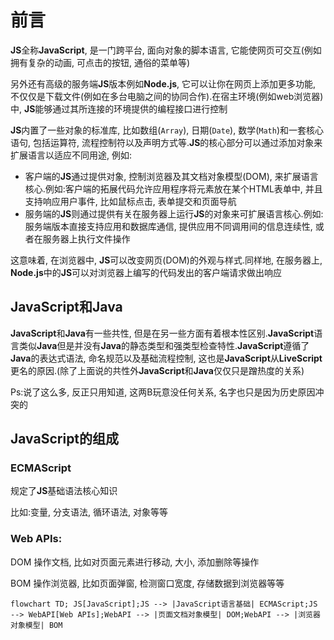 # 前言

**JS**全称**JavaScript**, 是一门跨平台, 面向对象的脚本语言, 它能使网页可交互(例如拥有复杂的动画, 可点击的按钮, 通俗的菜单等)

另外还有高级的服务端**JS**版本例如**Node.js**, 它可以让你在网页上添加更多功能, 不仅仅是下载文件(例如在多台电脑之间的协同合作).在宿主环境(例如web浏览器)中, **JS**能够通过其所连接的环境提供的编程接口进行控制

**JS**内置了一些对象的标准库, 比如数组(`Array`), 日期(`Date`), 数学(`Math`)和一套核心语句, 包括运算符, 流程控制符以及声明方式等.**JS**的核心部分可以通过添加对象来扩展语言以适应不同用途, 例如:

* 客户端的**JS**通过提供对象, 控制浏览器及其文档对象模型(DOM), 来扩展语言核心.例如:客户端的拓展代码允许应用程序将元素放在某个HTML表单中, 并且支持响应用户事件, 比如鼠标点击, 表单提交和页面导航
* 服务端的**JS**则通过提供有关在服务器上运行**JS**的对象来可扩展语言核心.例如:服务端版本直接支持应用和数据库通信, 提供应用不同调用间的信息连续性, 或者在服务器上执行文件操作

这意味着, 在浏览器中, **JS**可以改变网页(DOM)的外观与样式.同样地, 在服务器上, **Node.js**中的**JS**可以对浏览器上编写的代码发出的客户端请求做出响应

## JavaScript和Java

**JavaScript**和**Java**有一些共性, 但是在另一些方面有着根本性区别.**JavaScript**语言类似**Java**但是并没有**Java**的静态类型和强类型检查特性.**JavaScript**遵循了**Java**的表达式语法, 命名规范以及基础流程控制, 这也是**JavaScript**从**LiveScript**更名的原因.(除了上面说的共性外**JavaScript**和**Java**仅仅只是蹭热度的关系)

Ps:说了这么多, 反正只用知道, 这两B玩意没任何关系, 名字也只是因为历史原因冲突的

## JavaScript的组成

### ECMAScript

规定了**JS**基础语法核心知识

比如:变量, 分支语法, 循环语法, 对象等等

### Web APIs:

DOM 操作文档, 比如对页面元素进行移动, 大小, 添加删除等操作

BOM 操作浏览器, 比如页面弹窗, 检测窗口宽度, 存储数据到浏览器等等

```mermaid
flowchart TD; JS[JavaScript];JS --> |JavaScript语言基础| ECMAScript;JS --> WebAPI[Web APIs];WebAPI --> |页面文档对象模型| DOM;WebAPI --> |浏览器对象模型| BOM
```

